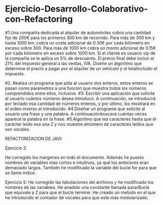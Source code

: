 # Ejercicio-Desarrollo-Colaborativo-con-Refactoring
#1.Una compañía dedicada al alquiler de automóviles cobra una cantidad fijo de 200€ para los primeros 300 km de recorrido. Para más de 300 km y hasta 1000 km, cobra un coste adicional de 0.30€ por cada kilómetro en exceso sobre 300. Para más de 1000 km cobra un monto adicional de 0.15€ por cada kilómetro en exceso sobre 1000 km.
Si el cliente es usuario vip de la compañía se le aplica un 5% de descuento.
El precio final debe incluir el 21% del impuesto general a las ventas, IVA.
Diseñe un algoritmo que determine el precio a pagar por el alquiler de un vehículo y el totalincluido el impuesto.

#2. Realiza un programa que pida al usuario dos enteros, estos enteros se pasan como parámetros a una función que muestra todos los números comprendidos entre ellos, inclusive.
#3. Escribir una aplicación que solicite al usuario cuántos números desea introducir. A continuación, se introducirá por teclado esa cantidad de números enteros, y por último, los mostrará en el orden inverso al introducido.
#4.Diseñar un programa que solicite al usuario una frase y una palabra. A continuaciónbuscará cuántas veces aparece la palabra en la frase.
#5.Algoritmo que lea caracteres hasta que el carácter leído sea una Z y nos muestre elnúmero de caracteres leídos que son vocales.


REFACTORIZACION DE JAVI:

Ejercicio 2:

He corregido los margenes en todo el documento. Además he puesto nombres de variables mas cortos e intuitivos, ya que los anteriores eran demasiado largos. También he modificado la variable del bucle for para que se llame indice.

Ejercicio 5:
He corregido las tabulaciones del archivos y he modificado los nombres de las variables. He anadido una constante llamada pararBucle que equivale a Z para que el bucle termine. He creado un metodo en el que he introducido el contador de vocales para que este mas modularizado.
